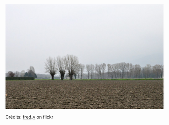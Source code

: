 ![Candice](/images/2022-06-23.jpg)

Crédits: [fred_v](https://www.flickr.com/people/vialbost/) on flickr